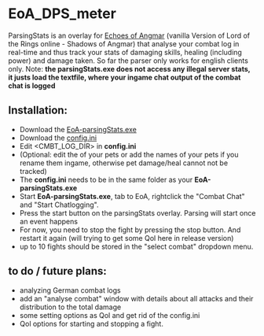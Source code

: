 # EoA_DPS_meter

ParsingStats is an overlay for [Echoes of Angmar](https://www.echoesofangmar.com/) (vanilla Version of Lord of the Rings online - Shadows of Angmar) that analyse your combat log in real-time and thus track your stats of damaging skills, healing (including power) and damage taken. So far the parser only works for english clients only. Note: **the parsingStats.exe does not access any illegal server stats, it justs load the textfile, where your ingame chat output of the combat chat is logged** 

## Installation:

- Download the [EoA-parsingStats.exe](https://github.com/MaSchm1983/eoa_dps_parser/releases/tag/beta-v0.9.8.0) 
- Download the [config.ini](https://github.com/MaSchm1983/eoa_dps_parser/blob/main/config.ini)
- Edit <CMBT_LOG_DIR> in **config.ini**
- (Optional: edit the  <NAMES> of your pets or add the names of your pets if you rename them ingame, otherwise pet damage/heal cannot not be tracked) 
- The **config.ini** needs to be in the same folder as your **EoA-parsingStats.exe** 
- Start **EoA-parsingStats.exe**, tab to EoA, rightclick the "Combat Chat" and "Start Chatlogging". 
- Press the start button on the parsingStats overlay. Parsing will start once an event happens
- For now, you need to stop the fight by pressing the stop button. And restart it again (will trying to get some Qol here in release version)
- up to 10 fights should be stored in the "select combat" dropdown menu. 

## to do / future plans:

- analyzing German combat logs
- add an "analyse combat" window with details about all attacks and their distribution to the total damage
- some setting options as Qol and get rid of the config.ini
- Qol options for starting and stopping a fight.



